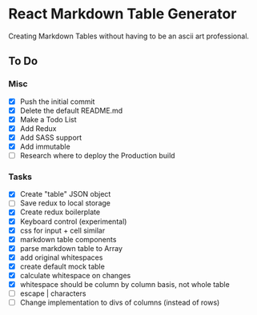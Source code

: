 # React Markdown Table Generator

Creating Markdown Tables without having to be an ascii art professional.

## To Do

### Misc

- [x] Push the initial commit
- [x] Delete the default README.md
- [x] Make a Todo List
- [x] Add Redux
- [x] Add SASS support
- [x] Add immutable
- [ ] Research where to deploy the Production build

### Tasks
- [x] Create "table" JSON object
- [ ] Save redux to local storage
- [x] Create redux boilerplate
- [x] Keyboard control (experimental)
- [x] css for input + cell similar
- [x] markdown table components
- [x] parse markdown table to Array
- [x] add original whitespaces
- [x] create default mock table
- [x] calculate whitespace on changes
- [x] whitespace should be column by column basis, not whole table
- [ ] escape | characters
- [ ] Change implementation to divs of columns (instead of rows)